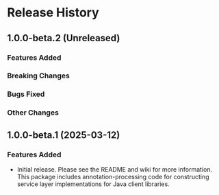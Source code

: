 # Release History

## 1.0.0-beta.2 (Unreleased)

### Features Added

### Breaking Changes

### Bugs Fixed

### Other Changes

## 1.0.0-beta.1 (2025-03-12)

### Features Added

- Initial release. Please see the README and wiki for more information.
  This package includes annotation-processing code for constructing service layer implementations for Java client libraries.

